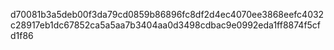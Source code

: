 d70081b3a5deb00f3da79cd0859b86896fc8df2d4ec4070ee3868eefc4032c28917eb1dc67852ca5a5aa7b3404aa0d3498cdbac9e0992eda1ff8874f5cfd1f86
